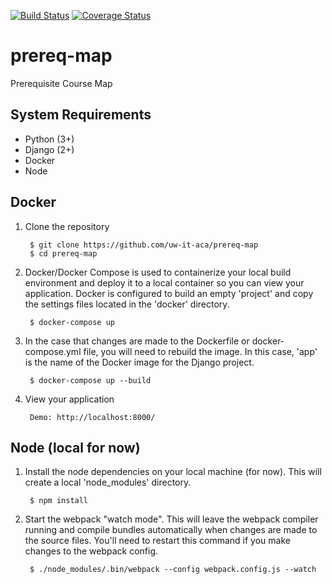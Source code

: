 [![Build Status](https://travis-ci.com/uw-it-aca/prereq-map.svg?branch=master)](https://travis-ci.com/uw-it-aca/prereq-map) [![Coverage Status](https://coveralls.io/repos/github/uw-it-aca/prereq_map/badge.svg?branch=master)](https://coveralls.io/github/uw-it-aca/prereq_map?branch=master)
# prereq-map
Prerequisite Course Map

System Requirements
-------------------
* Python (3+)
* Django (2+)
* Docker
* Node

Docker
------

1. Clone the repository

        $ git clone https://github.com/uw-it-aca/prereq-map
        $ cd prereq-map

2. Docker/Docker Compose is used to containerize your local build environment
    and deploy it to a local container so you can view your application. Docker
    is configured to build an empty 'project' and copy the settings files located
    in the 'docker' directory.

        $ docker-compose up

3. In the case that changes are made to the Dockerfile or docker-compose.yml file,
    you will need to rebuild the image. In this case, 'app' is the name of the
    Docker image for the Django project.

        $ docker-compose up --build

4. View your application

        Demo: http://localhost:8000/

Node (local for now)
------------

1. Install the node dependencies on your local machine (for now). This will create
   a local 'node_modules' directory.

        $ npm install

2. Start the webpack "watch mode". This will leave the webpack compiler running
   and compile bundles automatically when changes are made to the source files.
   You'll need to restart this command if you make changes to the webpack config.

        $ ./node_modules/.bin/webpack --config webpack.config.js --watch

